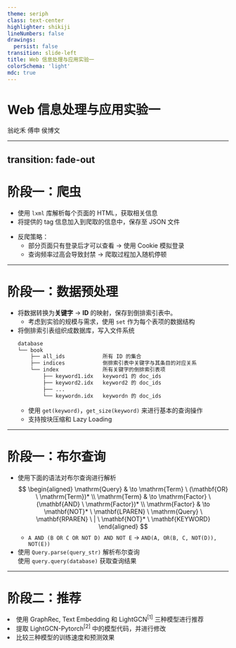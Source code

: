 ```yaml
---
theme: seriph
class: text-center
highlighter: shikiji
lineNumbers: false
drawings:
  persist: false
transition: slide-left
title: Web 信息处理与应用实验一
colorSchema: 'light'
mdc: true
---
```


# Web 信息处理与应用实验一

翁屹禾 傅申 侯博文

<!--
The last comment block of each slide will be treated as slide notes. It will be visible and editable in Presenter Mode along with the slide. [Read more in the docs](https://sli.dev/guide/syntax.html#notes)
-->

---
transition: fade-out
---

# 阶段一：爬虫

<v-click>

- 使用 `lxml` 库解析每个页面的 HTML，获取相关信息
- 将提供的 tag 信息加入到爬取的信息中，保存至 JSON 文件

</v-click>
<v-click>

- 反爬策略：
    - 部分页面只有登录后才可以查看 $\to$ 使用 Cookie 模拟登录
    - 查询频率过高会导致封禁 $\to$ 爬取过程加入随机停顿

</v-click>

---

# 阶段一：数据预处理

<v-clicks depth="1">

- 将数据转换为**关键字** $\to$ **ID** 的映射，保存到倒排索引表中。
    - 考虑到实验的规模与需求，使用 `set` 作为每个表项的数据结构
- 将倒排索引表组织成数据库，写入文件系统
    ```txt
    database
    └── book
        ├── all_ids            所有 ID 的集合
        ├── indices            倒排索引表中关键字与其条目的对应关系
        └── index              所有关键字的倒排索引表项
            ├── keyword1.idx   keyword1 的 doc_ids
            ├── keyword2.idx   keyword2 的 doc_ids
            ├── ...
            └── keywordn.idx   keywordn 的 doc_ids
    ```
    - 使用 `get(keyword)`，`get_size(keyword)` 来进行基本的查询操作
    - 支持按块压缩和 Lazy Loading

</v-clicks>

---

# 阶段一：布尔查询

<v-clicks depth="1">

- 使用下面的语法对布尔查询进行解析
    $$
    \begin{aligned}
        \mathrm{Query}  & \to \mathrm{Term} \  (\mathbf{OR} \  \mathrm{Term})* \\
        \mathrm{Term}   & \to \mathrm{Factor} \  (\mathbf{AND} \  \mathrm{Factor})* \\
        \mathrm{Factor} & \to \mathbf{NOT}* \  \mathbf{LPAREN} \  \mathrm{Query} \  \mathbf{RPAREN} \  | \  \mathbf{NOT}* \  \mathbf{KEYWORD}
    \end{aligned}
    $$
    - `A AND (B OR C OR NOT D) AND NOT E` $\to$ `AND(A, OR(B, C, NOT(D)), NOT(E))`
- 使用 `Query.parse(query_str)` 解析布尔查询 <br>
  使用 `query.query(database)` 获取查询结果

</v-clicks>

---

# 阶段二：推荐

<div style="display: flex; justify-content: space-between; flex-direction: column; height: 90%;">

<div>
<li>
    使用 GraphRec, Text Embedding 和 LightGCN<sup>[1]</sup> 三种模型进行推荐
    <li>
        提取 LightGCN-Pytorch<sup>[2]</sup> 中的模型代码，并进行修改
    </li>
</li>
<li>比较三种模型的训练速度和预测效果</li>
</div>


<!-- refs --->
<div style="font-size: 8pt;">
<hr color="black"/>

\[1\] [https://arxiv.org/abs/2002.02126](https://arxiv.org/abs/2002.02126) <br>
\[2\] [https://github.com/gusye1234/LightGCN-PyTorch](https://github.com/gusye1234/LightGCN-PyTorch)

</div>
</div>

---
layout: center
---

# Thanks
